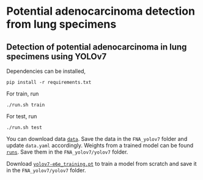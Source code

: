 # Potential adenocarcinoma detection from lung specimens
## Detection of potential adenocarcinoma in lung specimens using YOLOv7
Dependencies can be installed,
```
pip install -r requirements.txt
```

For train, run
```
./run.sh train
```
For test, run
```
./run.sh test
```

You can download data [`data`](). Save the data in the `FNA_yolov7` folder and update `data.yaml` accordingly.
Weights from a trained model can be found [`runs`](). Save them in the `FNA_yolov7/yolov7` folder.

Download [`yolov7-e6e_training.pt`]() to train a model from scratch and save it in the `FNA_yolov7/yolov7` folder.
